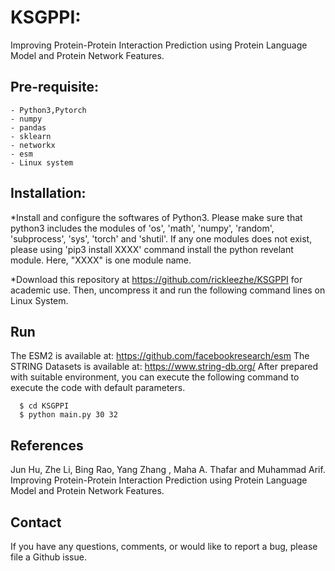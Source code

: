 # KSGPPI: 
Improving Protein-Protein Interaction Prediction using Protein Language Model and Protein Network Features.

## Pre-requisite:
    - Python3,Pytorch
    - numpy
    - pandas
    - sklearn
    - networkx
    - esm
    - Linux system 

## Installation:

*Install and configure the softwares of Python3. Please make sure that python3 includes the modules of 'os', 'math', 'numpy', 'random', 'subprocess', 'sys', 'torch' and 'shutil'. If any one modules does not exist, please using 'pip3 install XXXX' command install the python revelant module. Here, "XXXX" is one module name.

*Download this repository at  https://github.com/rickleezhe/KSGPPI for academic use. Then, uncompress it and run the following command lines on Linux System.


## Run 
The ESM2 is available at: https://github.com/facebookresearch/esm
The STRING Datasets is available at: https://www.string-db.org/
After prepared with suitable environment, you can execute the following command to execute the code with default parameters.
~~~
  $ cd KSGPPI
  $ python main.py 30 32 
~~~


## References
Jun Hu, Zhe Li, Bing Rao, Yang Zhang , Maha A. Thafar and Muhammad Arif. Improving Protein-Protein Interaction Prediction using Protein Language Model and Protein Network Features.

## Contact
If you have any questions, comments, or would like to report a bug, please file a Github issue.